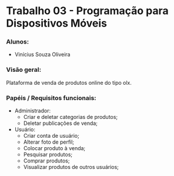 # Trabalho 03 - Programação para Dispositivos Móveis

### Alunos:
- Vinícius Souza Oliveira

### Visão geral:

Plataforma de venda de produtos online do tipo olx.

### Papéis / Requisitos funcionais:
- Administrador:
  - Criar e deletar categorias de produtos;
  - Deletar publicações de venda;
- Usuário:
  - Criar conta de usuário;
  - Alterar foto de perfil;
  - Colocar produto à venda;
  - Pesquisar produtos;
  - Comprar produtos;
  - Visualizar produtos de outros usuários;
